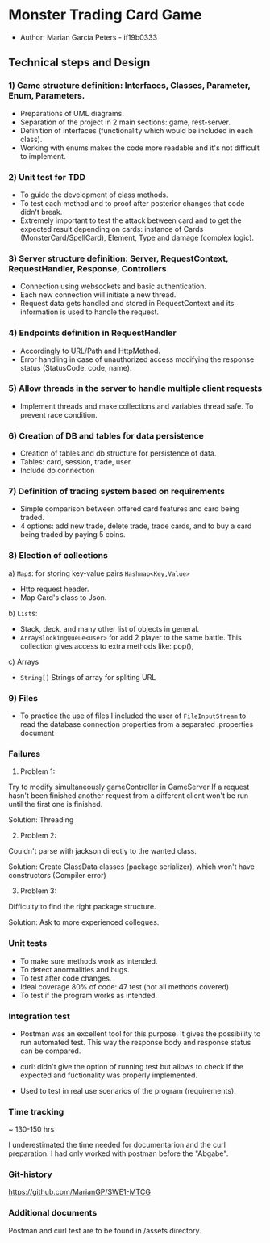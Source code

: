 # Monster Trading Card Game

- Author: Marian García Peters - if19b0333

## Technical steps and Design

### 1) Game structure definition: Interfaces, Classes, Parameter, Enum, Parameters.

- Preparations of UML diagrams.
- Separation of the project in 2 main sections: game, rest-server.
- Definition of interfaces (functionality which would be included in each class).
- Working with enums makes the code more readable and it's not difficult to implement.

### 2) Unit test for TDD

- To guide the development of class methods.
- To test each method and to proof after posterior changes that code didn't break.
- Extremely important to test the attack between card and to get the expected result
depending on cards: instance of Cards (MonsterCard/SpellCard), Element, Type and damage (complex logic).

### 3) Server structure definition: Server, RequestContext, RequestHandler, Response, Controllers

- Connection using websockets and basic authentication.
- Each new connection will initiate a new thread.
- Request data gets handled and stored in RequestContext and its information is used to handle the request.

### 4) Endpoints definition in RequestHandler

- Accordingly to URL/Path and HttpMethod.
- Error handling in case of unauthorized access modifying the response status (StatusCode: code, name).

### 5) Allow threads in the server to handle multiple client requests

- Implement threads and make collections and variables thread safe. To prevent race condition.

### 6) Creation of DB and tables for data persistence

- Creation of tables and db structure for persistence of data.
- Tables: card, session, trade, user.
- Include db connection 

### 7) Definition of trading system based on requirements

- Simple comparison between offered card features and card being traded.
- 4 options: add new trade, delete trade, trade cards, and to buy a card being traded by paying 5 coins.

### 8) Election of collections

a) `Map`s: for storing key-value pairs `Hashmap<Key,Value>`
    
- Http request header.
- Map Card's class to Json.

b) `List`s:

- Stack, deck, and many other list of objects in general.
- `ArrayBlockingQueue<User>` for add 2 player to the same battle.
This collection gives access to extra methods like: pop(), 

c) Arrays

- `String[]` Strings of array for spliting URL

### 9) Files

- To practice the use of files I included the user of ` FileInputStream ` to read
the database connection properties from a separated .properties document

### Failures
1) Problem 1:
   
Try to modify simultaneously gameController in GameServer
If a request hasn't been finished another request from a different client won't be run until the first one is finished.

Solution: Threading

2) Problem 2:
   
Couldn't parse with jackson directly to the wanted class.

Solution: Create ClassData classes (package serializer), which won't have constructors (Compiler error) 

3) Problem 3:

Difficulty to find the right package structure. 

Solution: Ask to more experienced collegues.


### Unit tests 

- To make sure methods work as intended.
- To detect anormalities and bugs.
- To test after code changes.
- Ideal coverage 80% of code: 47 test (not all methods covered)
- To test if the program works as intended.

### Integration test

- Postman was an excellent tool for this purpose. It gives the possibility to 
run automated test. This way the response body and response status can be compared.

- curl: didn't give the option of running test but allows to check if the expected 
and fuctionality was properly implemented. 
  
- Used to test in real use scenarios of the program (requirements).

### Time tracking

~ 130-150 hrs

I underestimated the time needed for documentarion and the curl preparation. I had only
worked with postman before the "Abgabe".

### Git-history

https://github.com/MarianGP/SWE1-MTCG

### Additional documents

Postman and curl test are to be found in /assets directory.



